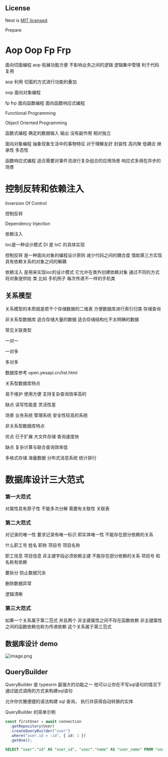 ## License

Nest is [MIT licensed](LICENSE).

Prepare


# Aop Oop Fp Frp

面向切面编程 aop 拓展功能方便 不影响业务之间的逻辑 逻辑集中管理 利于代码复用

aop 利用 切面的方式进行功能的叠加

oop 面向对象编程

fp frp 面向函数编程 面向函数响应式编程


Functional Programming

Object Oriented Programming

函数式编程 确定的数据输入 输出 没有副作用 相对独立

面向对象编程 抽象现象生活中的事物特征 对于理解友好 封装性 高内聚 低耦合 继承性 多态性

函数响应式编程 适合需要对事件流进行复杂组合的应用场景 响应式多用在异步的场景


# 控制反转和依赖注入

Inversion Of Control

控制反转

Dependency Injection

依赖注入

Ioc是一种设计模式 DI 是 IoC 的具体实现

控制反转 是一种面向对象的编程设计原则 减少代码之间的耦合度 借助第三方实现具有依赖关系的对象之间的解耦

依赖注入 是用来实现ioc的设计模式 它允许在类外创建依赖对象 通过不同的方式将对象提供给 类  比如 手机例子 每次传递不一样的手机类



## 关系模型 

关系模型的本质就是若干个存储数据的二维表 方便数据库进行索引归类 存储查询

非关系型数据库 适合存储大量的数据 适合存储结构化不太明确的数据

常见关联类型 

一对一

一对多

多对多

数据库参考 open.yesapi.cn/list.html

关系型数据库特点

易于维护 使用方便 支持复杂查询效率高的

缺点 读写性能差 灵活性差

场景 业务系统 管理系统 安全性较高的系统

非关系型数据库特点

优点 已于扩展 大文件存储 查询速度快

缺点 复杂计算与联合查询效率低

多格式存储 海量数据 分布式消息系统 统计排行



# 数据库设计三大范式


### 第一大范式
对属性具有原子性 不能多次分解 需要有关联性 关联表

### 第二大范式
对记录的唯一性 要求记录有唯一标识 即实体唯一性 不能存在部分依赖的关系

什么职工号 姓名 职称 项目号 项目名称

职工信息 项目信息 非主键字段必须依赖主键 不能存在部分依赖的关系 项目号 和 名称有依赖

要拆分  防止数据冗余

删除数据异常

逻辑清晰


### 第三大范式

如果一个关系属于第二范式 并且两个 非主键属性之间不存在函数依赖 非主键属性之间的函数依赖也称为传递依赖 这个关系属于第三范式


## 数据库设计 demo


![image.png](https://p3-juejin.byteimg.com/tos-cn-i-k3u1fbpfcp/f979347948e44ad7962c63c992cb2879~tplv-k3u1fbpfcp-watermark.image?)



## QueryBuilder 

QueryBuilder 是 typeorm 最强大的功能之一 他可以让你在不写sql语句的情况下 通过链式调用的方式来构建sql语句

允许你优雅便捷的语法构建 sql 查询， 执行并获得自动转换的实体

QueryBuilder 的简单示例

```ts
const firstUser = await connection
  .getRepository(User)
  .createQueryBuilder("user")
  .where("user.id = :id", { id: 1 })
  .getOne();
```

```sql
SELECT "user"."id" AS "user_id", "user"."name" AS "user_name" FROM "user" "user" WHERE user.id = 1
```

```